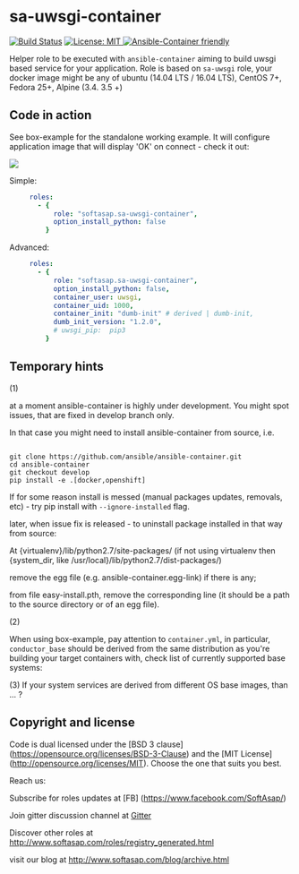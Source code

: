 sa-uwsgi-container
==================

[![Build Status](https://travis-ci.org/softasap/sa-uwsgi-container.svg?branch=master)](https://travis-ci.org/softasap/sa-uwsgi-container)
[![License: MIT][softasap-license-image] ][softasap-license-url]
[![Ansible-Container friendly][ansible-container-image] ][ansible-container-url]


[ansible-container-image]: https://img.shields.io/badge/ansible--container-ready-brightgreen.svg
[ansible-container-url]: http://bit.ly/ansible-container
[softasap-license-image]: https://img.shields.io/badge/License-MIT-yellow.svg
[softasap-license-url]: https://opensource.org/licenses/MIT


Helper role to be executed with `ansible-container` aiming to build uwsgi based service for your application. Role is based on `sa-uwsgi` role,
your docker image might be any of ubuntu (14.04 LTS / 16.04 LTS), CentOS 7+, Fedora 25+, Alpine (3.4. 3.5 +)



Code in action
--------------

See box-example for the standalone working example. It will configure application
image that will display 'OK' on connect - check it out:

[![](https://github.com/play-with-docker/stacks/raw/cff22438cb4195ace27f9b15784bbb497047afa7/assets/images/button.png)](http://play-with-docker.com?stack=https://raw.githubusercontent.com/softasap/sa-uwsgi-container/master/box-example/ubuntu-xenial/docker-compose-try.yml)

Simple:

```YAML
     roles:
       - {
           role: "softasap.sa-uwsgi-container",
           option_install_python: false
         }
```


Advanced:


```YAML
     roles:
       - {
           role: "softasap.sa-uwsgi-container",
           option_install_python: false,
           container_user: uwsgi,
           container_uid: 1000,
           container_init: "dumb-init" # derived | dumb-init,
           dumb_init_version: "1.2.0",
           # uwsgi_pip:  pip3
         }
```



Temporary hints
---------------

(1)

at a moment ansible-container is highly under development. You might spot issues, that are fixed in develop branch only.

In that case you might need to install ansible-container from source, i.e.

```shell

git clone https://github.com/ansible/ansible-container.git
cd ansible-container
git checkout develop
pip install -e .[docker,openshift]
```

If for some reason install is messed (manual packages updates, removals, etc) - try pip install with `--ignore-installed` flag.

later, when issue fix is released - to uninstall package installed in that way from source:

At {virtualenv}/lib/python2.7/site-packages/ (if not using virtualenv then {system_dir, like /usr/local}/lib/python2.7/dist-packages/)

remove the egg file (e.g. ansible-container.egg-link) if there is any;

from file easy-install.pth, remove the corresponding line (it should be a path to the source directory or of an egg file).

(2)

When using box-example, pay attention to `container.yml`, in particular, `conductor_base` should be derived
from the same distribution as you're building your target containers with, check list of currently supported base systems:


(3)
  If your system services are derived from different OS base images, than ... ?


Copyright and license
---------------------

Code is dual licensed under the [BSD 3 clause] (https://opensource.org/licenses/BSD-3-Clause) and the [MIT License] (http://opensource.org/licenses/MIT). Choose the one that suits you best.

Reach us:

Subscribe for roles updates at [FB] (https://www.facebook.com/SoftAsap/)

Join gitter discussion channel at [Gitter](https://gitter.im/softasap)

Discover other roles at  http://www.softasap.com/roles/registry_generated.html

visit our blog at http://www.softasap.com/blog/archive.html

